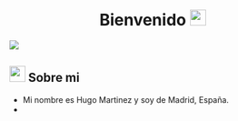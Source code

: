 
<h1 align="center">Bienvenido  <img src="https://user-images.githubusercontent.com/82829965/223234393-e2b63c2f-0944-4c4f-838a-b8b534a45980.gif" width="28" height="28"> </h1>
<p >
 
<img src="https://user-images.githubusercontent.com/82829965/223233587-55f3019e-4c5d-4160-a9c3-d83f7c169c41.gif" >
</p>

<h2><img src="https://user-images.githubusercontent.com/82829965/223284819-ad2dc024-e7c7-435c-b7b3-8073b9fb518d.gif" width="28" height="28"> Sobre mi </h2>


* Mi nombre es Hugo Martinez y soy de Madrid, España.
* 






<!--






**hugoms7/hugoms7** is a ✨ _special_ ✨ repository because its `README.md` (this file) appears on your GitHub profile.
<p align="center" >
  <img src=  width="1365" height="524"/>
</p>
Here are some ideas to get you started:

- 🔭 I’m currently working on ...
- 🌱 I’m currently learning ...
- 👯 I’m looking to collaborate on ...
- 🤔 I’m looking for help with ...
- 💬 Ask me about ...
- 📫 How to reach me: ...
- 😄 Pronouns: ...
- ⚡ Fun fact: ...
-->
